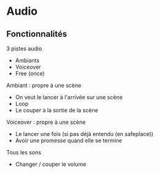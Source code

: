 # Audio

## Fonctionnalités

3 pistes audio

- Ambiants
- Voiceover
- Free (once)

Ambiant : propre à une scène

- On veut le lancer à l'arrivée sur une scène
- Loop
- Le couper à la sortie de la scène

Voiceover : propre à une scène

- Le lancer une fois (si pas déjà entendu (en safeplace))
- Avoir une promesse quand elle se termine

Tous les sons

- Changer / couper le volume
